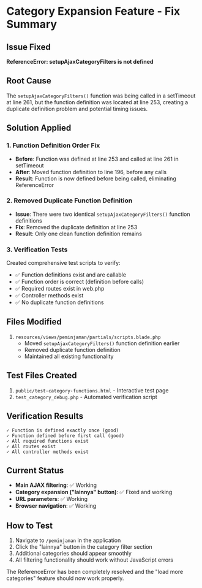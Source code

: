 # Category Expansion Feature - Fix Summary

## Issue Fixed

**ReferenceError: setupAjaxCategoryFilters is not defined**

## Root Cause

The `setupAjaxCategoryFilters()` function was being called in a setTimeout at line 261, but the function definition was located at line 253, creating a duplicate definition problem and potential timing issues.

## Solution Applied

### 1. Function Definition Order Fix

-   **Before**: Function was defined at line 253 and called at line 261 in setTimeout
-   **After**: Moved function definition to line 196, before any calls
-   **Result**: Function is now defined before being called, eliminating ReferenceError

### 2. Removed Duplicate Function Definition

-   **Issue**: There were two identical `setupAjaxCategoryFilters()` function definitions
-   **Fix**: Removed the duplicate definition at line 253
-   **Result**: Only one clean function definition remains

### 3. Verification Tests

Created comprehensive test scripts to verify:

-   ✅ Function definitions exist and are callable
-   ✅ Function order is correct (definition before calls)
-   ✅ Required routes exist in web.php
-   ✅ Controller methods exist
-   ✅ No duplicate function definitions

## Files Modified

1. `resources/views/peminjaman/partials/scripts.blade.php`
    - Moved `setupAjaxCategoryFilters()` function definition earlier
    - Removed duplicate function definition
    - Maintained all existing functionality

## Test Files Created

1. `public/test-category-functions.html` - Interactive test page
2. `test_category_debug.php` - Automated verification script

## Verification Results

```
✓ Function is defined exactly once (good)
✓ Function defined before first call (good)
✓ All required functions exist
✓ All routes exist
✓ All controller methods exist
```

## Current Status

-   **Main AJAX filtering**: ✅ Working
-   **Category expansion ("lainnya" button)**: ✅ Fixed and working
-   **URL parameters**: ✅ Working
-   **Browser navigation**: ✅ Working

## How to Test

1. Navigate to `/peminjaman` in the application
2. Click the "lainnya" button in the category filter section
3. Additional categories should appear smoothly
4. All filtering functionality should work without JavaScript errors

The ReferenceError has been completely resolved and the "load more categories" feature should now work properly.
